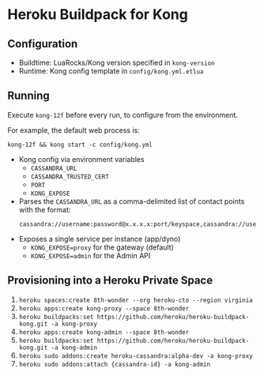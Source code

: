 Heroku Buildpack for Kong
=========================


Configuration
-------------

* Buildtime: LuaRocks/Kong version specified in `kong-version`
* Runtime: Kong config template in `config/kong.yml.etlua`


Running
-------

Execute `kong-12f` before every run, to configure from the environment.

For example, the default web process is:
```
kong-12f && kong start -c config/kong.yml
```

* Kong config via environment variables
  * `CASSANDRA_URL`
  * `CASSANDRA_TRUSTED_CERT`
  * `PORT`
  * `KONG_EXPOSE`
* Parses the `CASSANDRA_URL` as a comma-delimited list of contact points with the format:
  ```
  cassandra://username:password@x.x.x.x:port/keyspace,cassandra://username:password@y.y.y.y:port/keyspace
  ```
* Exposes a single service per instance (app/dyno)
  * `KONG_EXPOSE=proxy` for the gateway (default)
  * `KONG_EXPOSE=admin` for the Admin API


Provisioning into a Heroku Private Space
----------------------------------------

1. `heroku spaces:create 8th-wonder --org heroku-cto --region virginia`
1. `heroku apps:create kong-proxy --space 8th-wonder`
1. `heroku buildpacks:set https://github.com/heroku/heroku-buildpack-kong.git -a kong-proxy`
1. `heroku apps:create kong-admin --space 8th-wonder`
1. `heroku buildpacks:set https://github.com/heroku/heroku-buildpack-kong.git -a kong-admin`
1. `heroku sudo addons:create heroku-cassandra:alpha-dev -a kong-proxy`
1. `heroku sudo addons:attach {cassandra-id} -a kong-admin`
